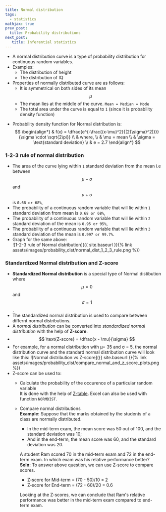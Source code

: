 ```yaml
---
title: Normal distribution
tags:
  - statistics
mathjax: true
prev_post: 
  title: Probability distributions
next_post: 
   title: Inferential statistics
---
```


+ A normal distribution curve is a type of probability distribution for continuous random variables.
+ Examples:
  + The distribution of height
  + The distribution of IQ
+ Properties of normally distributed curve are as follows:
  + It is symmetrical on both sides of its mean $$ \mu $$
  + The mean lies at the middle of the curve. `Mean = Median = Mode`
  + The total area under the curve is equal to `1` (since it is probability density function)
<!--more-->

+ Probability density function for Normal distribution is:  
  $$
  \begin{align*}
  & f(x) = \dfrac{e^{-\frac{(x-\mu)^2}{(2{\sigma}^2)}}}{\sigma \cdot \sqrt{2\pi}} \\
  & where, \\
  & \mu = mean \\
  & \sigma = \text{standard deviation} \\
  & e = 2.7
  \end{align*}
  $$

### 1-2-3 rule of normal distribution

+ The area of the curve lying within `1` standard deviation from the mean i.e between $$ \mu - \sigma $$ and $$ \mu + \sigma $$ is `0.68 or 68%`,
+ The probability of a continuous random variable that will lie within `1` standard deviation from mean is `0.68 or 68%`,
+ The probability of a continuous random variable that will lie within `2` standard deviation of the mean is `0.95 or 95%`,
+ The probability of a continuous random variable that will lie within `3` standard deviation of the mean is `0.997 or 99.7%`.
+ Graph for the same above:  
  ![1-2-3 rule of Normal distribution]({{ site.baseurl }}{% link assets/images/probability_dist/normal_dist_1_2_3_rule.png %})

### Standardized Normal distribution and Z-score

+ __Standardized Normal distribution__ is a special type of Normal distibution where $$ \mu = 0 $$ and $$ \sigma = 1 $$.
+ The standardized normal distribution is used to compare between differnt normal distributions.
+ A _normal distribution_ can be converted into _standardized normal distribution_ with the help of __Z-score__.
+ $$ \text{Z-score} = \dfrac{x - \mu}{\sigma} $$
+ For example, for a normal distribution with μ= 35 and σ = 5, the normal distribution curve and the standard normal distribution curve will look like this:
  ![Normal distribution vs Z-score]({{ site.baseurl }}{% link assets/images/probability_dist/compare_normal_and_z_score_plots.png %})
+ Z-score can be used to:
  + Calculate the probability of the occurence of a particular random variable  
    It is done with the help of [Z-table](http://www.youtube.com/watch?v=Oyjp6Ke8V9I&t=98s). Excel can also be used with function `NORMDIST`.
  + Compare normal distributions  
    __Example:__ Suppose that the marks obtained by the students of a class are normally distributed.
    + In the mid-term exam, the mean score was 50 out of 100, and the standard deviation was 10;
    + And in the end-term, the mean score was 60, and the standard deviation was 20.

    A student Ram scored 70 in the mid-term exam and 72 in the end-term exam. In which exam was his relative performance better?  
    __Soln:__ To answer above question, we can use Z-score to compare scores.
    + Z-score for Mid-term = (70 - 50)/10 = 2  
    + Z-score for End-term = (72 - 60)/20 = 0.6

    Looking at the Z-scores, we can conclude that Ram's relative performance was better in the mid-term exam compared to end-term exam.
